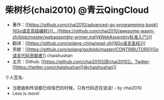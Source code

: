 # 柴树杉(chai2010) @青云QingCloud

- 著作：[[https://github.com/chai2010/advanced-go-programming-book][《Go语言高级编程》]]、[[https://github.com/chai2010/awesome-wasm-zh/blob/master/webassembly-primer.md][《WebAssembly标准入门》]]
- 翻译：[[https://github.com/golang-china/gopl-zh][《Go语言圣经》]]
- 贡献：[[https://github.com/golang/go/blob/master/CONTRIBUTORS][Go语言代码贡献者]] chaishushan
- 主页：Github: [[https://github.com/chai2010][@chai2010]]，Twitter: [[https://twitter.com/chaishushan][@chaishushan]]

个人签名:

- 当歌曲和传说都已经哑巴的时候，只有代码还在说话! - by chai2010
- Less is more!


